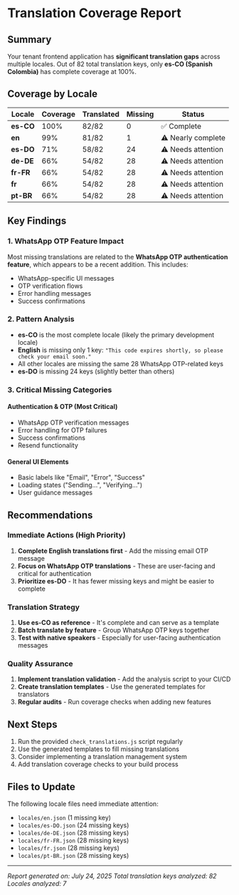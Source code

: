 # Translation Coverage Report

## Summary

Your tenant frontend application has **significant translation gaps** across multiple locales. Out of 82 total translation keys, only **es-CO (Spanish Colombia)** has complete coverage at 100%.

## Coverage by Locale

| Locale | Coverage | Translated | Missing | Status |
|--------|----------|------------|---------|---------|
| **es-CO** | 100% | 82/82 | 0 | ✅ Complete |
| **en** | 99% | 81/82 | 1 | ⚠️ Nearly complete |
| **es-DO** | 71% | 58/82 | 24 | ⚠️ Needs attention |
| **de-DE** | 66% | 54/82 | 28 | ⚠️ Needs attention |
| **fr-FR** | 66% | 54/82 | 28 | ⚠️ Needs attention |
| **fr** | 66% | 54/82 | 28 | ⚠️ Needs attention |
| **pt-BR** | 66% | 54/82 | 28 | ⚠️ Needs attention |

## Key Findings

### 1. WhatsApp OTP Feature Impact
Most missing translations are related to the **WhatsApp OTP authentication feature**, which appears to be a recent addition. This includes:
- WhatsApp-specific UI messages
- OTP verification flows
- Error handling messages
- Success confirmations

### 2. Pattern Analysis
- **es-CO** is the most complete locale (likely the primary development locale)
- **English** is missing only 1 key: `"This code expires shortly, so please check your email soon."`
- All other locales are missing the same 28 WhatsApp OTP-related keys
- **es-DO** is missing 24 keys (slightly better than others)

### 3. Critical Missing Categories

#### Authentication & OTP (Most Critical)
- WhatsApp OTP verification messages
- Error handling for OTP failures
- Success confirmations
- Resend functionality

#### General UI Elements
- Basic labels like "Email", "Error", "Success"
- Loading states ("Sending...", "Verifying...")
- User guidance messages

## Recommendations

### Immediate Actions (High Priority)

1. **Complete English translations first** - Add the missing email OTP message
2. **Focus on WhatsApp OTP translations** - These are user-facing and critical for authentication
3. **Prioritize es-DO** - It has fewer missing keys and might be easier to complete

### Translation Strategy

1. **Use es-CO as reference** - It's complete and can serve as a template
2. **Batch translate by feature** - Group WhatsApp OTP keys together
3. **Test with native speakers** - Especially for user-facing authentication messages

### Quality Assurance

1. **Implement translation validation** - Add the analysis script to your CI/CD
2. **Create translation templates** - Use the generated templates for translators
3. **Regular audits** - Run coverage checks when adding new features

## Next Steps

1. Run the provided `check_translations.js` script regularly
2. Use the generated templates to fill missing translations
3. Consider implementing a translation management system
4. Add translation coverage checks to your build process

## Files to Update

The following locale files need immediate attention:
- `locales/en.json` (1 missing key)
- `locales/es-DO.json` (24 missing keys)
- `locales/de-DE.json` (28 missing keys)
- `locales/fr-FR.json` (28 missing keys)
- `locales/fr.json` (28 missing keys)
- `locales/pt-BR.json` (28 missing keys)

---

*Report generated on: July 24, 2025*
*Total translation keys analyzed: 82*
*Locales analyzed: 7*
